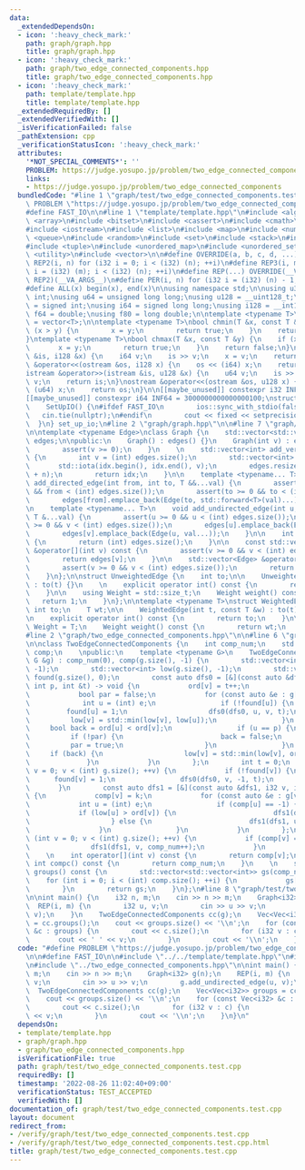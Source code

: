 ```yaml
---
data:
  _extendedDependsOn:
  - icon: ':heavy_check_mark:'
    path: graph/graph.hpp
    title: graph/graph.hpp
  - icon: ':heavy_check_mark:'
    path: graph/two_edge_connected_components.hpp
    title: graph/two_edge_connected_components.hpp
  - icon: ':heavy_check_mark:'
    path: template/template.hpp
    title: template/template.hpp
  _extendedRequiredBy: []
  _extendedVerifiedWith: []
  _isVerificationFailed: false
  _pathExtension: cpp
  _verificationStatusIcon: ':heavy_check_mark:'
  attributes:
    '*NOT_SPECIAL_COMMENTS*': ''
    PROBLEM: https://judge.yosupo.jp/problem/two_edge_connected_components
    links:
    - https://judge.yosupo.jp/problem/two_edge_connected_components
  bundledCode: "#line 1 \"graph/test/two_edge_connected_components.test.cpp\"\n#define\
    \ PROBLEM \"https://judge.yosupo.jp/problem/two_edge_connected_components\"\n\n\
    #define FAST_IO\n\n#line 1 \"template/template.hpp\"\n#include <algorithm>\n#include\
    \ <array>\n#include <bitset>\n#include <cassert>\n#include <cmath>\n#include <iomanip>\n\
    #include <iostream>\n#include <list>\n#include <map>\n#include <numeric>\n#include\
    \ <queue>\n#include <random>\n#include <set>\n#include <stack>\n#include <string>\n\
    #include <tuple>\n#include <unordered_map>\n#include <unordered_set>\n#include\
    \ <utility>\n#include <vector>\n\n#define OVERRIDE(a, b, c, d, ...) d\n#define\
    \ REP2(i, n) for (i32 i = 0; i < (i32) (n); ++i)\n#define REP3(i, m, n) for (i32\
    \ i = (i32) (m); i < (i32) (n); ++i)\n#define REP(...) OVERRIDE(__VA_ARGS__, REP3,\
    \ REP2)(__VA_ARGS__)\n#define PER(i, n) for (i32 i = (i32) (n) - 1; i >= 0; --i)\n\
    #define ALL(x) begin(x), end(x)\n\nusing namespace std;\n\nusing u32 = unsigned\
    \ int;\nusing u64 = unsigned long long;\nusing u128 = __uint128_t;\nusing i32\
    \ = signed int;\nusing i64 = signed long long;\nusing i128 = __int128_t;\nusing\
    \ f64 = double;\nusing f80 = long double;\n\ntemplate <typename T>\nusing Vec\
    \ = vector<T>;\n\ntemplate <typename T>\nbool chmin(T &x, const T &y) {\n    if\
    \ (x > y) {\n        x = y;\n        return true;\n    }\n    return false;\n\
    }\ntemplate <typename T>\nbool chmax(T &x, const T &y) {\n    if (x < y) {\n \
    \       x = y;\n        return true;\n    }\n    return false;\n}\n\nistream &operator>>(istream\
    \ &is, i128 &x) {\n    i64 v;\n    is >> v;\n    x = v;\n    return is;\n}\nostream\
    \ &operator<<(ostream &os, i128 x) {\n    os << (i64) x;\n    return os;\n}\n\
    istream &operator>>(istream &is, u128 &x) {\n    u64 v;\n    is >> v;\n    x =\
    \ v;\n    return is;\n}\nostream &operator<<(ostream &os, u128 x) {\n    os <<\
    \ (u64) x;\n    return os;\n}\n\n[[maybe_unused]] constexpr i32 INF = 1000000100;\n\
    [[maybe_unused]] constexpr i64 INF64 = 3000000000000000100;\nstruct SetUpIO {\n\
    \    SetUpIO() {\n#ifdef FAST_IO\n        ios::sync_with_stdio(false);\n     \
    \   cin.tie(nullptr);\n#endif\n        cout << fixed << setprecision(15);\n  \
    \  }\n} set_up_io;\n#line 2 \"graph/graph.hpp\"\n\n#line 7 \"graph/graph.hpp\"\
    \n\ntemplate <typename Edge>\nclass Graph {\n    std::vector<std::vector<Edge>>\
    \ edges;\n\npublic:\n    Graph() : edges() {}\n    Graph(int v) : edges(v) {\n\
    \        assert(v >= 0);\n    }\n    \n    std::vector<int> add_vertices(int n)\
    \ {\n        int v = (int) edges.size();\n        std::vector<int> idx(n);\n \
    \       std::iota(idx.begin(), idx.end(), v);\n        edges.resize(edges.size()\
    \ + n);\n        return idx;\n    }\n\n    template <typename... T>\n    void\
    \ add_directed_edge(int from, int to, T &&...val) {\n        assert(from >= 0\
    \ && from < (int) edges.size());\n        assert(to >= 0 && to < (int) edges.size());\n\
    \        edges[from].emplace_back(Edge(to, std::forward<T>(val)...));\n    }\n\
    \n    template <typename... T>\n    void add_undirected_edge(int u, int v, const\
    \ T &...val) {\n        assert(u >= 0 && u < (int) edges.size());\n        assert(v\
    \ >= 0 && v < (int) edges.size());\n        edges[u].emplace_back(Edge(v, val...));\n\
    \        edges[v].emplace_back(Edge(u, val...));\n    }\n\n    int size() const\
    \ {\n        return (int) edges.size();\n    }\n\n    const std::vector<Edge>\
    \ &operator[](int v) const {\n        assert(v >= 0 && v < (int) edges.size());\n\
    \        return edges[v];\n    }\n\n    std::vector<Edge> &operator[](int v) {\n\
    \        assert(v >= 0 && v < (int) edges.size());\n        return edges[v];\n\
    \    }\n};\n\nstruct UnweightedEdge {\n    int to;\n\n    UnweightedEdge(int t)\
    \ : to(t) {}\n    \n    explicit operator int() const {\n        return to;\n\
    \    }\n\n    using Weight = std::size_t;\n    Weight weight() const {\n     \
    \   return 1;\n    }\n};\n\ntemplate <typename T>\nstruct WeightedEdge {\n   \
    \ int to;\n    T wt;\n\n    WeightedEdge(int t, const T &w) : to(t), wt(w) {}\n\
    \n    explicit operator int() const {\n        return to;\n    }\n\n    using\
    \ Weight = T;\n    Weight weight() const {\n        return wt;\n    }\n};\n\n\
    #line 2 \"graph/two_edge_connected_components.hpp\"\n\n#line 6 \"graph/two_edge_connected_components.hpp\"\
    \n\nclass TwoEdgeConnectedComponents {\n    int comp_num;\n    std::vector<int>\
    \ comp;\n    \npublic:\n    template <typename G>\n    TwoEdgeConnectedComponents(const\
    \ G &g) : comp_num(0), comp(g.size(), -1) {\n        std::vector<int> ord(g.size(),\
    \ -1);\n        std::vector<int> low(g.size(), -1);\n        std::vector<int>\
    \ found(g.size(), 0);\n        const auto dfs0 = [&](const auto &dfs0, int v,\
    \ int p, int &t) -> void {\n            ord[v] = t++;\n            low[v] = ord[v];\n\
    \            bool par = false;\n            for (const auto &e : g[v]) {\n   \
    \             int u = (int) e;\n                if (!found[u]) {\n           \
    \         found[u] = 1;\n                    dfs0(dfs0, u, v, t);\n          \
    \          low[v] = std::min(low[v], low[u]);\n                }\n           \
    \     bool back = ord[u] < ord[v];\n                if (u == p) {\n          \
    \          if (!par) {\n                        back = false;\n              \
    \          par = true;\n                    }\n                }\n           \
    \     if (back) {\n                    low[v] = std::min(low[v], ord[u]);\n  \
    \              }\n            }\n        };\n        int t = 0;\n        for (int\
    \ v = 0; v < (int) g.size(); ++v) {\n            if (!found[v]) {\n          \
    \      found[v] = 1;\n                dfs0(dfs0, v, -1, t);\n            }\n \
    \       }\n        const auto dfs1 = [&](const auto &dfs1, i32 v, i32 k) -> void\
    \ {\n            comp[v] = k;\n            for (const auto &e : g[v]) {\n    \
    \            int u = (int) e;\n                if (comp[u] == -1) {\n        \
    \            if (low[u] > ord[v]) {\n                        dfs1(dfs1, u, comp_num++);\n\
    \                    } else {\n                        dfs1(dfs1, u, k);\n   \
    \                 }\n                }\n            }\n        };\n        for\
    \ (int v = 0; v < (int) g.size(); ++v) {\n            if (comp[v] == -1) {\n \
    \               dfs1(dfs1, v, comp_num++);\n            }\n        }\n    }\n\
    \    \n    int operator[](int v) const {\n        return comp[v];\n    }\n   \
    \ int compc() const {\n        return comp_num;\n    }\n    \n    std::vector<std::vector<int>>\
    \ groups() const {\n        std::vector<std::vector<int>> gs(comp_num);\n    \
    \    for (int i = 0; i < (int) comp.size(); ++i) {\n            gs[comp[i]].push_back(i);\n\
    \        }\n        return gs;\n    }\n};\n#line 8 \"graph/test/two_edge_connected_components.test.cpp\"\
    \n\nint main() {\n    i32 n, m;\n    cin >> n >> m;\n    Graph<i32> g(n);\n  \
    \  REP(i, m) {\n        i32 u, v;\n        cin >> u >> v;\n        g.add_undirected_edge(u,\
    \ v);\n    }\n    TwoEdgeConnectedComponents cc(g);\n    Vec<Vec<i32>> groups\
    \ = cc.groups();\n    cout << groups.size() << '\\n';\n    for (const Vec<i32>\
    \ &c : groups) {\n        cout << c.size();\n        for (i32 v : c) {\n     \
    \       cout << ' ' << v;\n        }\n        cout << '\\n';\n    }\n}\n"
  code: "#define PROBLEM \"https://judge.yosupo.jp/problem/two_edge_connected_components\"\
    \n\n#define FAST_IO\n\n#include \"../../template/template.hpp\"\n#include \"../graph.hpp\"\
    \n#include \"../two_edge_connected_components.hpp\"\n\nint main() {\n    i32 n,\
    \ m;\n    cin >> n >> m;\n    Graph<i32> g(n);\n    REP(i, m) {\n        i32 u,\
    \ v;\n        cin >> u >> v;\n        g.add_undirected_edge(u, v);\n    }\n  \
    \  TwoEdgeConnectedComponents cc(g);\n    Vec<Vec<i32>> groups = cc.groups();\n\
    \    cout << groups.size() << '\\n';\n    for (const Vec<i32> &c : groups) {\n\
    \        cout << c.size();\n        for (i32 v : c) {\n            cout << ' '\
    \ << v;\n        }\n        cout << '\\n';\n    }\n}\n"
  dependsOn:
  - template/template.hpp
  - graph/graph.hpp
  - graph/two_edge_connected_components.hpp
  isVerificationFile: true
  path: graph/test/two_edge_connected_components.test.cpp
  requiredBy: []
  timestamp: '2022-08-26 11:02:40+09:00'
  verificationStatus: TEST_ACCEPTED
  verifiedWith: []
documentation_of: graph/test/two_edge_connected_components.test.cpp
layout: document
redirect_from:
- /verify/graph/test/two_edge_connected_components.test.cpp
- /verify/graph/test/two_edge_connected_components.test.cpp.html
title: graph/test/two_edge_connected_components.test.cpp
---
```

